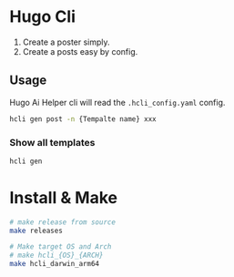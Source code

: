 # Hugo Cli

1. Create a poster simply.
2. Create a posts easy by config.

## Usage

Hugo Ai Helper cli will read the `.hcli_config.yaml` config.

```bash
hcli gen post -n {Tempalte name} xxx
```


### Show all templates

```bash
hcli gen
```

# Install & Make

```bash
# make release from source
make releases

# Make target OS and Arch
# make hcli_{OS}_{ARCH}
make hcli_darwin_arm64


```

